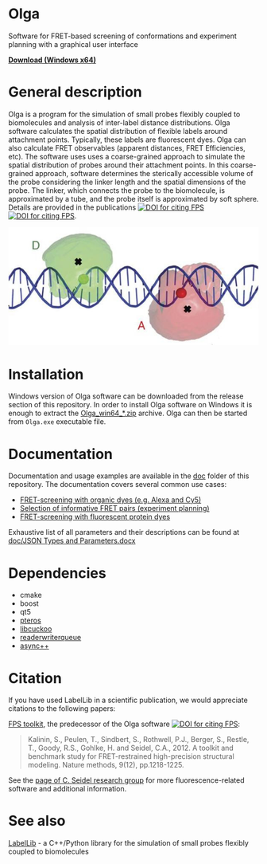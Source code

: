 # Olga
Software for FRET-based screening of conformations and experiment planning with a graphical user interface

[**Download (Windows x64)**][1]

# General description
Olga is a program for the simulation of small probes flexibly coupled to biomolecules and analysis of inter-label distance distributions. Olga software calculates the spatial distribution of flexible labels around attachment points. Typically, these labels are fluorescent dyes. Olga can also calculate FRET observables (apparent distances, FRET Efficiencies, etc).
The software uses uses a coarse-grained approach to simulate the spatial distribution of probes around their attachment points. In this coarse-grained approach, software determines the sterically accessible volume of the probe considering the linker length and the spatial dimensions of the probe. The linker, which connects the probe to the biomolecule, is approximated by a tube, and the probe itself is approximated by soft sphere. Details are provided in the publications [![DOI for citing FPS](https://img.shields.io/badge/DOI-10.1038%2Fnmeth.2222-blue.svg)](https://doi.org/10.1038/nmeth.2222)[![DOI for citing FPS](https://img.shields.io/badge/DOI-10.1021%2Fja105725e-blue.svg)](https://doi.org/10.1021/ja105725e).

![AV clouds](/doc/screening%20tutorial/DNA_AVs.jpg)

# Installation
Windows version of Olga software can be downloaded from the release section of this repository. In order to install Olga software on Windows it is enough to extract the [Olga_win64_*.zip][1] archive. Olga can then be started from `Olga.exe` executable file.

# Documentation
Documentation and usage examples are available in the [doc](/doc/) folder of this repository. The documentation covers several common use cases:

 * [FRET-screening with organic dyes (e.g. Alexa and Cy5)](/doc/screening%20tutorial/screening%20tutorial.md)
 * [Selection of informative FRET pairs (experiment planning)](/doc/FRET%20pair%20selection%20tutorial/FRET%20pair%20selection%20tutorial.md)
 * [FRET-screening with fluorescent protein dyes](/doc/screening%20with%20fluorescent%20proteins/Screening%20and%20AV%20saving.md#tutorial-screening-of-structural-models-and-generation-of-accessible-volumes)

Exhaustive list of all parameters and their descriptions can be found at [doc/JSON Types and Parameters.docx](/doc/JSON%20Types%20and%20Parameters.docx)

# Dependencies

 * cmake
 * boost
 * qt5
 * [pteros](http://pteros.sourceforge.net/)
 * [libcuckoo](https://github.com/efficient/libcuckoo)
 * [readerwriterqueue](https://github.com/cameron314/readerwriterqueue)
 * [async++](https://github.com/Amanieu/asyncplusplus)

# Citation

If you have used LabelLib in a scientific publication, we would appreciate citations to the following papers:

[FPS toolkit][2], the predecessor of the Olga software [![DOI for citing FPS](https://img.shields.io/badge/DOI-10.1038%2Fnmeth.2222-blue.svg)][2]:

> Kalinin, S., Peulen, T., Sindbert, S., Rothwell, P.J., Berger, S., Restle, T., Goody, R.S., Gohlke, H. and Seidel, C.A., 2012. A toolkit and benchmark study for FRET-restrained high-precision structural modeling. Nature methods, 9(12), pp.1218-1225.

See the [page of C. Seidel research group](http://www.mpc.hhu.de/) for more fluorescence-related software and additional information.

# See also

[LabelLib][3] - a C++/Python library for the simulation of small probes flexibly coupled to biomolecules

[1]: https://github.com/Fluorescence-Tools/Olga/releases/download/20180320/Olga-20180320-bce4c09_win64.zip
[2]: https://doi.org/10.1038/nmeth.2222
[3]: https://github.com/Fluorescence-Tools/LabelLib
